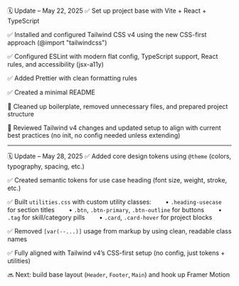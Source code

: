 🗓️ Update – May 22, 2025
✅ Set up project base with Vite + React + TypeScript

✅ Installed and configured Tailwind CSS v4 using the new CSS-first approach (@import "tailwindcss")

✅ Configured ESLint with modern flat config, TypeScript support, React rules, and accessibility (jsx-a11y)

✅ Added Prettier with clean formatting rules

✅ Created a minimal README

🔧 Cleaned up boilerplate, removed unnecessary files, and prepared project structure

🧠 Reviewed Tailwind v4 changes and updated setup to align with current best practices (no init, no config needed unless extending)

---

🗓️ Update – May 28, 2025
✅ Added core design tokens using `@theme` (colors, typography, spacing, etc.)

✅ Created semantic tokens for use case heading (font size, weight, stroke, etc.)

✅ Built `utilities.css` with custom utility classes:
  • `.heading-usecase` for section titles
  • `.btn`, `.btn-primary`, `.btn-outline` for buttons
  • `.tag` for skill/category pills
  • `.card`, `.card-hover` for project blocks

✅ Removed `[var(--...)]` usage from markup by using clean, readable class names

✅ Fully aligned with Tailwind v4’s CSS-first setup (no config, just tokens + utilities)

🔜 Next: build base layout (`Header`, `Footer`, `Main`) and hook up Framer Motion
